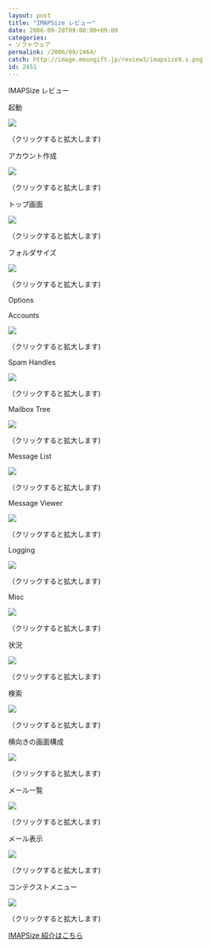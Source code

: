 ```yaml
---
layout: post
title: "IMAPSize レビュー"
date: 2006-09-28T09:00:00+09:00
categories:
- ソフトウェア
permalink: /2006/09/2464/
catch: http://image.moongift.jp/review3/imapsize9.s.png
id: 2451
---
```

IMAPSize レビュー  
<!--more-->

起動

  

[![](http://image.moongift.jp/review3/imapsize1.s.png)](http://image.moongift.jp/review3/imapsize1.png)  
  
（クリックすると拡大します)

  

アカウント作成

  

[![](http://image.moongift.jp/review3/imapsize2.s.png)](http://image.moongift.jp/review3/imapsize2.png)  
  
（クリックすると拡大します)

  

トップ画面

  

[![](http://image.moongift.jp/review3/imapsize3.s.png)](http://image.moongift.jp/review3/imapsize3.png)  
  
（クリックすると拡大します)

  

フォルダサイズ

  

[![](http://image.moongift.jp/review3/imapsize4.s.png)](http://image.moongift.jp/review3/imapsize4.png)  
  
（クリックすると拡大します)

  

Options

  

Accounts

  

[![](http://image.moongift.jp/review3/imapsize5.s.png)](http://image.moongift.jp/review3/imapsize5.png)  
  
（クリックすると拡大します)

  

Spam Handles

  

[![](http://image.moongift.jp/review3/imapsize6.s.png)](http://image.moongift.jp/review3/imapsize6.png)  
  
（クリックすると拡大します)

  

Mailbox Tree

  

[![](http://image.moongift.jp/review3/imapsize7.s.png)](http://image.moongift.jp/review3/imapsize7.png)  
  
（クリックすると拡大します)

  

Message List

  

[![](http://image.moongift.jp/review3/imapsize8.s.png)](http://image.moongift.jp/review3/imapsize8.png)  
  
（クリックすると拡大します)

  

Message Viewer

  

[![](http://image.moongift.jp/review3/imapsize9.s.png)](http://image.moongift.jp/review3/imapsize9.png)  
  
（クリックすると拡大します)

  

Logging

  

[![](http://image.moongift.jp/review3/imapsize10.s.png)](http://image.moongift.jp/review3/imapsize10.png)  
  
（クリックすると拡大します)

  

Misc

  

[![](http://image.moongift.jp/review3/imapsize11.s.png)](http://image.moongift.jp/review3/imapsize11.png)  
  
（クリックすると拡大します)

  

状況

  

[![](http://image.moongift.jp/review3/imapsize12.s.png)](http://image.moongift.jp/review3/imapsize12.png)  
  
（クリックすると拡大します)

  

検索

  

[![](http://image.moongift.jp/review3/imapsize13.s.png)](http://image.moongift.jp/review3/imapsize13.png)  
  
（クリックすると拡大します)

  

横向きの画面構成

  

[![](http://image.moongift.jp/review3/imapsize14.s.png)](http://image.moongift.jp/review3/imapsize14.png)  
  
（クリックすると拡大します)

  

メール一覧

  

[![](http://image.moongift.jp/review3/imapsize15.s.png)](http://image.moongift.jp/review3/imapsize15.png)  
  
（クリックすると拡大します)

  

メール表示

  

[![](http://image.moongift.jp/review3/imapsize16.s.png)](http://image.moongift.jp/review3/imapsize16.png)  
  
（クリックすると拡大します)

  

コンテクストメニュー

  

[![](http://image.moongift.jp/review3/imapsize17.s.png)](http://image.moongift.jp/review3/imapsize17.png)  
  
（クリックすると拡大します)

  

[IMAPSize 紹介はこちら](http://fw.moongift.jp/intro/i-2463.html)

